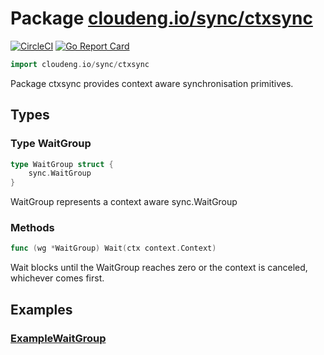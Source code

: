 # Package [cloudeng.io/sync/ctxsync](https://pkg.go.dev/cloudeng.io/sync/ctxsync?tab=doc)
[![CircleCI](https://circleci.com/gh/cloudengio/go.gotools.svg?style=svg)](https://circleci.com/gh/cloudengio/go.gotools) [![Go Report Card](https://goreportcard.com/badge/cloudeng.io/sync/ctxsync)](https://goreportcard.com/report/cloudeng.io/sync/ctxsync)

```go
import cloudeng.io/sync/ctxsync
```

Package ctxsync provides context aware synchronisation primitives.

## Types
### Type WaitGroup
```go
type WaitGroup struct {
	sync.WaitGroup
}
```
WaitGroup represents a context aware sync.WaitGroup

### Methods

```go
func (wg *WaitGroup) Wait(ctx context.Context)
```
Wait blocks until the WaitGroup reaches zero or the context is canceled,
whichever comes first.






## Examples
### [ExampleWaitGroup](https://pkg.go.dev/cloudeng.io/sync/ctxsync?tab=doc#example-WaitGroup)




